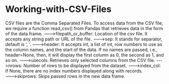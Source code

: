 # Working-with-CSV-Files
CSV files are the Comma Separated Files. To access data from the CSV file, we require a function read_csv() from Pandas that retrieves data in the form of the data frame.
--->filepath_or_buffer: Location of the csv file. It accepts any string path or URL of the file.
--->sep: It stands for separator, default is ‘, ‘.
--->header: It accepts int, a list of int, row numbers to use as the column names, and the start of the data. If no names are passed, i.e., header=None, then, it will display the first column as 0, the second as 1, and so on.
--->usecols: Retrieves only selected columns from the CSV file.
--->nrows: Number of rows to be displayed from the dataset.
--->index_col: If None, there are no index numbers displayed along with records.  
--->skiprows: Skips passed rows in the new data frame.
